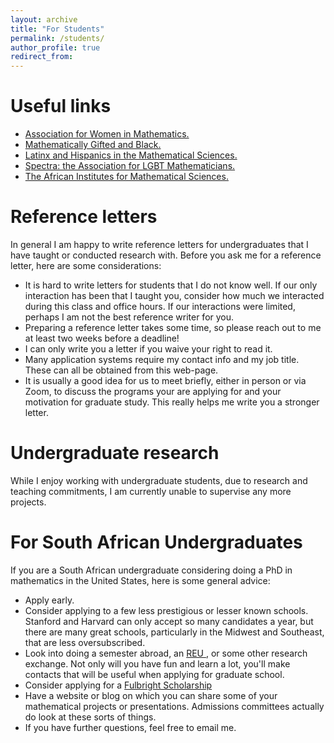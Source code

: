 ```yaml
---
layout: archive
title: "For Students"
permalink: /students/
author_profile: true
redirect_from:
---
```


Useful links
======
<ul>
  <li> <a href = "https://awm-math.org/"> Association for Women in Mathematics. </a> </li>
	<li> <a href = "https://mathematicallygiftedandblack.com/"> Mathematically Gifted and Black. </a> </li>
	<li> <a href = "https://www.lathisms.org/"> Latinx and Hispanics in the Mathematical Sciences. </a> </li>
	<li> <a href = "https://lgbtmath.org/"> Spectra: the Association for LGBT Mathematicians. </a> </li>
	<li> <a href = "https://nexteinstein.org/"> The African Institutes for Mathematical Sciences. </a> </li>
</ul>

Reference letters
=====
In general I am happy to write reference letters for undergraduates that I have taught or conducted research with. Before you ask me for a reference letter, here are some considerations:
<ul>
  <li> It is hard to write letters for students that I do not know well. If our only interaction has been that I taught you, consider how much we interacted during this class and office hours. If our interactions were limited, perhaps I am not the best reference writer for you. </li>
  <li> Preparing a reference letter takes some time, so please reach out to me at least two weeks before a deadline! </li>
  <li> I can only write you a letter if you waive your right to read it. </li>
  <li> Many application systems require my contact info and my job title. These can all be obtained from this web-page. </li>
  <li> It is usually a good idea for us to meet briefly, either in person or via Zoom, to discuss the programs your are applying for and your motivation for graduate study. This really helps me write you a stronger letter. </li>
</ul>

Undergraduate research
=====
While I enjoy working with undergraduate students, due to research and teaching commitments, I am currently unable to supervise any more projects.

For South African Undergraduates
=====
If you are a South African undergraduate considering doing a PhD in mathematics in the United States, here is some general advice:
<ul>
  <li> Apply early. </li>
  <li> Consider applying to a few less prestigious or lesser known schools. Stanford and Harvard can only accept so many candidates a year, but there are many great schools, particularly in the Midwest and Southeast, that are less oversubscribed. </li>
  <li> Look into doing a semester abroad, an <a href = "https://sites.google.com/view/mathreu"> REU </a>, or some other research exchange. Not only will you have fun and learn a lot, you'll make contacts that will be useful when applying for graduate school. </li>
  <li> Consider applying for a <a href = "https://us.fulbrightonline.org/countries/selectedcountry/south-africa"> Fulbright Scholarship </a> </li>
  <li> Have a website or blog on which you can share some of your mathematical projects or presentations. Admissions committees actually do look at these sorts of things. </li>
  <li> If you have further questions, feel free to email me. </li>
</ul>

